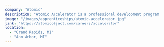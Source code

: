 ```yaml
---
company: "Atomic"
description: "Atomic Accelerator is a professional development program for recent computer science grads."
image: "/images/apprenticeships/atomic-accelerator.jpg"
link: "https://atomicobject.com/careers/accelerator"
location:
  - "Grand Rapids, MI"
  - "Ann Arbor, MI"
---
```

